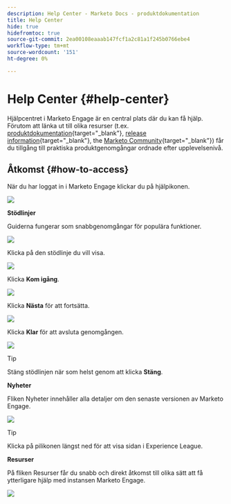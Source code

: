 ```yaml
---
description: Help Center - Marketo Docs - produktdokumentation
title: Help Center
hide: true
hidefromtoc: true
source-git-commit: 2ea00108eaaab147fcf1a2c81a1f245b0766ebe4
workflow-type: tm+mt
source-wordcount: '151'
ht-degree: 0%

---
```


# Help Center {#help-center}

Hjälpcentret i Marketo Engage är en central plats där du kan få hjälp. Förutom att länka ut till olika resurser (t.ex. [produktdokumentation](/help/marketo/home.md){target="_blank"}, [release information](/help/marketo/release-notes/current.md){target="_blank"}, the [Marketo Community](https://nation.marketo.com/){target="_blank"}) får du tillgång till praktiska produktgenomgångar ordnade efter upplevelsenivå.

## Åtkomst {#how-to-access}

När du har loggat in i Marketo Engage klickar du på hjälpikonen.

![](assets/help-center-1.png)

**Stödlinjer**

Guiderna fungerar som snabbgenomgångar för populära funktioner.

![](assets/help-center-2.png)

Klicka på den stödlinje du vill visa.

![](assets/help-center-3.png)

Klicka **Kom igång**.

![](assets/help-center-4.png)

Klicka **Nästa** för att fortsätta.

![](assets/help-center-5.png)

Klicka **Klar** för att avsluta genomgången.

![](assets/help-center-6.png)

>[!TIP]
>
>Stäng stödlinjen när som helst genom att klicka **Stäng**.

**Nyheter**

Fliken Nyheter innehåller alla detaljer om den senaste versionen av Marketo Engage.

![](assets/help-center-7.png)

>[!TIP]
>
>Klicka på pilikonen längst ned för att visa sidan i Experience League.

**Resurser**

På fliken Resurser får du snabb och direkt åtkomst till olika sätt att få ytterligare hjälp med instansen Marketo Engage.

![](assets/help-center-8.png)
